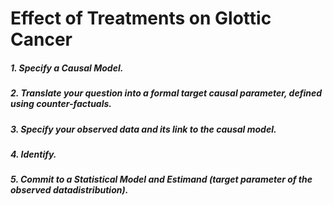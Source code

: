 # Effect of Treatments on Glottic Cancer


##### 1. Specify a Causal Model.


##### 2. Translate your question into a formal target causal parameter, defined using counter-factuals.


##### 3. Specify your observed data and its link to the causal model.



##### 4. Identify.


##### 5. Commit to a Statistical Model and Estimand (target parameter of the observed datadistribution).



